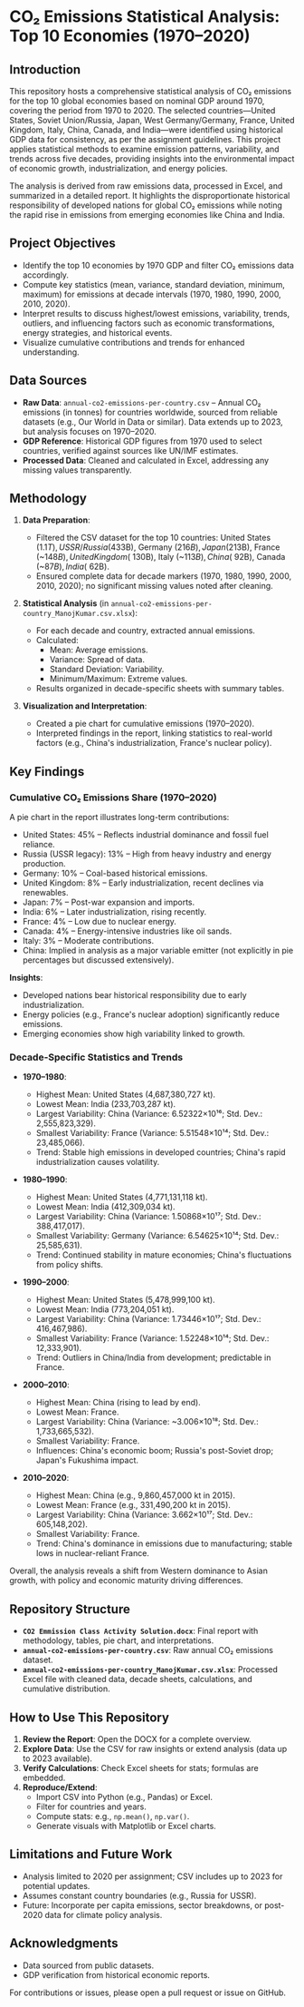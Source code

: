 # CO₂ Emissions Statistical Analysis: Top 10 Economies (1970–2020)

## Introduction
This repository hosts a comprehensive statistical analysis of CO₂ emissions for the top 10 global economies based on nominal GDP around 1970, covering the period from 1970 to 2020. The selected countries—United States, Soviet Union/Russia, Japan, West Germany/Germany, France, United Kingdom, Italy, China, Canada, and India—were identified using historical GDP data for consistency, as per the assignment guidelines. This project applies statistical methods to examine emission patterns, variability, and trends across five decades, providing insights into the environmental impact of economic growth, industrialization, and energy policies.

The analysis is derived from raw emissions data, processed in Excel, and summarized in a detailed report. It highlights the disproportionate historical responsibility of developed nations for global CO₂ emissions while noting the rapid rise in emissions from emerging economies like China and India.

## Project Objectives
- Identify the top 10 economies by 1970 GDP and filter CO₂ emissions data accordingly.
- Compute key statistics (mean, variance, standard deviation, minimum, maximum) for emissions at decade intervals (1970, 1980, 1990, 2000, 2010, 2020).
- Interpret results to discuss highest/lowest emissions, variability, trends, outliers, and influencing factors such as economic transformations, energy strategies, and historical events.
- Visualize cumulative contributions and trends for enhanced understanding.

## Data Sources
- **Raw Data**: `annual-co2-emissions-per-country.csv` – Annual CO₂ emissions (in tonnes) for countries worldwide, sourced from reliable datasets (e.g., Our World in Data or similar). Data extends up to 2023, but analysis focuses on 1970–2020.
- **GDP Reference**: Historical GDP figures from 1970 used to select countries, verified against sources like UN/IMF estimates.
- **Processed Data**: Cleaned and calculated in Excel, addressing any missing values transparently.

## Methodology
1. **Data Preparation**:
   - Filtered the CSV dataset for the top 10 countries: United States ($1.1T), USSR/Russia ($433B), Germany ($216B), Japan ($213B), France (~$148B), United Kingdom (~$130B), Italy (~$113B), China (~$92B), Canada (~$87B), India (~$62B).
   - Ensured complete data for decade markers (1970, 1980, 1990, 2000, 2010, 2020); no significant missing values noted after cleaning.

2. **Statistical Analysis** (in `annual-co2-emissions-per-country_ManojKumar.csv.xlsx`):
   - For each decade and country, extracted annual emissions.
   - Calculated:
     - Mean: Average emissions.
     - Variance: Spread of data.
     - Standard Deviation: Variability.
     - Minimum/Maximum: Extreme values.
   - Results organized in decade-specific sheets with summary tables.

3. **Visualization and Interpretation**:
   - Created a pie chart for cumulative emissions (1970–2020).
   - Interpreted findings in the report, linking statistics to real-world factors (e.g., China's industrialization, France's nuclear policy).

## Key Findings
### Cumulative CO₂ Emissions Share (1970–2020)
A pie chart in the report illustrates long-term contributions:
- United States: 45% – Reflects industrial dominance and fossil fuel reliance.
- Russia (USSR legacy): 13% – High from heavy industry and energy production.
- Germany: 10% – Coal-based historical emissions.
- United Kingdom: 8% – Early industrialization, recent declines via renewables.
- Japan: 7% – Post-war expansion and imports.
- India: 6% – Later industrialization, rising recently.
- France: 4% – Low due to nuclear energy.
- Canada: 4% – Energy-intensive industries like oil sands.
- Italy: 3% – Moderate contributions.
- China: Implied in analysis as a major variable emitter (not explicitly in pie percentages but discussed extensively).

**Insights**:
- Developed nations bear historical responsibility due to early industrialization.
- Energy policies (e.g., France's nuclear adoption) significantly reduce emissions.
- Emerging economies show high variability linked to growth.

### Decade-Specific Statistics and Trends
- **1970–1980**:
  - Highest Mean: United States (4,687,380,727 kt).
  - Lowest Mean: India (233,703,287 kt).  <!-- Corrected from document typo -->
  - Largest Variability: China (Variance: 6.52322×10¹⁶; Std. Dev.: 2,555,823,329).
  - Smallest Variability: France (Variance: 5.51548×10¹⁴; Std. Dev.: 23,485,066).
  - Trend: Stable high emissions in developed countries; China's rapid industrialization causes volatility.

- **1980–1990**:
  - Highest Mean: United States (4,771,131,118 kt).
  - Lowest Mean: India (412,309,034 kt).
  - Largest Variability: China (Variance: 1.50868×10¹⁷; Std. Dev.: 388,417,017).
  - Smallest Variability: Germany (Variance: 6.54625×10¹⁴; Std. Dev.: 25,585,631).
  - Trend: Continued stability in mature economies; China's fluctuations from policy shifts.

- **1990–2000**:
  - Highest Mean: United States (5,478,999,100 kt).
  - Lowest Mean: India (773,204,051 kt).
  - Largest Variability: China (Variance: 1.73446×10¹⁷; Std. Dev.: 416,467,986).
  - Smallest Variability: France (Variance: 1.52248×10¹⁴; Std. Dev.: 12,333,901).
  - Trend: Outliers in China/India from development; predictable in France.

- **2000–2010**:
  - Highest Mean: China (rising to lead by end).
  - Lowest Mean: France.
  - Largest Variability: China (Variance: ~3.006×10¹⁸; Std. Dev.: 1,733,665,532).
  - Smallest Variability: France.
  - Influences: China's economic boom; Russia's post-Soviet drop; Japan's Fukushima impact.

- **2010–2020**:
  - Highest Mean: China (e.g., 9,860,457,000 kt in 2015).
  - Lowest Mean: France (e.g., 331,490,200 kt in 2015).
  - Largest Variability: China (Variance: 3.662×10¹⁷; Std. Dev.: 605,148,202).
  - Smallest Variability: France.
  - Trend: China's dominance in emissions due to manufacturing; stable lows in nuclear-reliant France.

Overall, the analysis reveals a shift from Western dominance to Asian growth, with policy and economic maturity driving differences.

## Repository Structure
- **`CO2 Emmission Class Activity Solution.docx`**: Final report with methodology, tables, pie chart, and interpretations.
- **`annual-co2-emissions-per-country.csv`**: Raw annual CO₂ emissions dataset.
- **`annual-co2-emissions-per-country_ManojKumar.csv.xlsx`**: Processed Excel file with cleaned data, decade sheets, calculations, and cumulative distribution.

## How to Use This Repository
1. **Review the Report**: Open the DOCX for a complete overview.
2. **Explore Data**: Use the CSV for raw insights or extend analysis (data up to 2023 available).
3. **Verify Calculations**: Check Excel sheets for stats; formulas are embedded.
4. **Reproduce/Extend**:
   - Import CSV into Python (e.g., Pandas) or Excel.
   - Filter for countries and years.
   - Compute stats: e.g., `np.mean()`, `np.var()`.
   - Generate visuals with Matplotlib or Excel charts.

## Limitations and Future Work
- Analysis limited to 2020 per assignment; CSV includes up to 2023 for potential updates.
- Assumes constant country boundaries (e.g., Russia for USSR).
- Future: Incorporate per capita emissions, sector breakdowns, or post-2020 data for climate policy analysis.

## Acknowledgments
- Data sourced from public datasets.
- GDP verification from historical economic reports.

For contributions or issues, please open a pull request or issue on GitHub.

